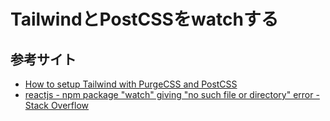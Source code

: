 # TailwindとPostCSSをwatchする

## 参考サイト

- [How to setup Tailwind with PurgeCSS and PostCSS](https://flaviocopes.com/tailwind-setup/)
- [reactjs - npm package "watch" giving "no such file or directory" error - Stack Overflow](https://stackoverflow.com/questions/55741015/npm-package-watch-giving-no-such-file-or-directory-error#answer-59661859)
